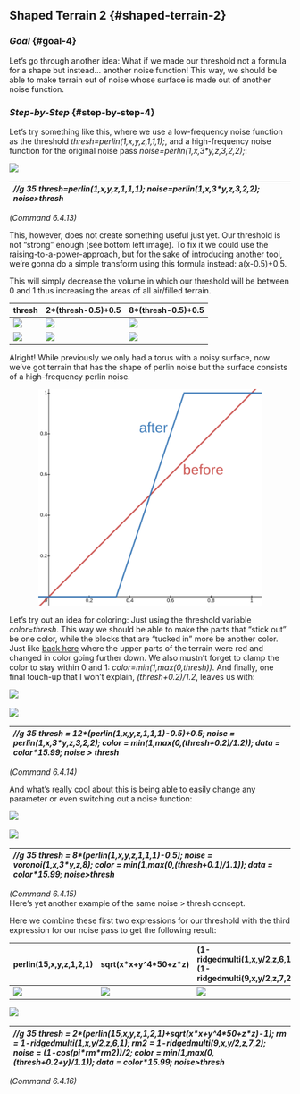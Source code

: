 ## **Shaped Terrain 2** {#shaped-terrain-2}

### *Goal* {#goal-4}

Let’s go through another idea: What if we made our threshold not a formula for a shape but instead… another noise function\! This way, we should be able to make terrain out of noise whose surface is made out of another noise function.

### *Step-by-Step* {#step-by-step-4}

Let’s try something like this, where we use a low-frequency noise function as the threshold *thresh=perlin(1,x,y,z,1,1,1);*, and a high-frequency noise function for the original noise pass *noise=perlin(1,x,3\*y,z,3,2,2);*:

![](../.gitbook/assets/applied\_examples/shaped\_terrain2/shaped2\_cube1.png)

| *//g 35  thresh=perlin(1,x,y,z,1,1,1);  noise=perlin(1,x,3\*y,z,3,2,2);  noise\>thresh* |
| :---- |

*(Command 6.4.13)*

This, however, does not create something useful just yet. Our threshold is not “strong” enough (see bottom left image). To fix it we could use the raising-to-a-power-approach, but for the sake of introducing another tool, we’re gonna do a simple transform using this formula instead: a(x-0.5)+0.5.

This will simply decrease the volume in which our threshold will be between 0 and 1 thus increasing the areas of all air/filled terrain.

| thresh | 2\*(thresh-0.5)+0.5 | 8\*(thresh-0.5)+0.5 |
| :---- | :---- | :---- |
| ![](../.gitbook/assets/applied\_examples/shaped\_terrain2/shaped2\_cube2.png) | ![](../.gitbook/assets/applied\_examples/shaped\_terrain2/shaped2\_cube3.png) | ![](../.gitbook/assets/applied\_examples/shaped\_terrain2/shaped2\_cube4.png) |
| ![](../.gitbook/assets/applied\_examples/shaped\_terrain2/shaped2\_cube5.png) | ![](../.gitbook/assets/applied\_examples/shaped\_terrain2/shaped2\_cube6.png) | ![](../.gitbook/assets/applied\_examples/shaped\_terrain2/shaped2\_cube7.png) |

Alright\! While previously we only had a torus with a noisy surface, now we’ve got terrain that has the shape of perlin noise but the surface consists of a high-frequency perlin noise.

<div align="center">
<img width="400" src="../.gitbook/assets/applied_examples/shaped_terrain2/shaped2_graph.png">
</div>

Let’s try out an idea for coloring: Just using the threshold variable *color=thresh*. This way we should be able to make the parts that “stick out” be one color, while the blocks that are “tucked in” more be another color. Just like [back here](shaped_terrain.md#understanding) where the upper parts of the terrain were red and changed in color going further down. We also mustn’t forget to clamp the color to stay within 0 and 1: *color=min(1,max(0,thresh))*. And finally, one final touch-up that I won’t explain, *(thresh+0.2)/1.2*, leaves us with:

![](../.gitbook/assets/applied\_examples/shaped\_terrain2/shaped2\_glowing1.png)

![](../.gitbook/assets/applied\_examples/shaped\_terrain2/shaped2\_cave1.png)

| *//g 35  thresh \= 12\*(perlin(1,x,y,z,1,1,1)-0.5)+0.5;  noise \= perlin(1,x,3\*y,z,3,2,2);  color \= min(1,max(0,(thresh+0.2)/1.2));  data \= color\*15.99;  noise \> thresh* |
| :---- |

*(Command 6.4.14)*

And what’s really cool about this is being able to easily change any parameter or even switching out a noise function:  

![](../.gitbook/assets/applied\_examples/shaped\_terrain2/shaped2\_glowing2.png)

![](../.gitbook/assets/applied\_examples/shaped\_terrain2/shaped2\_cave2.png)

| *//g 35  thresh \= 8\*(perlin(1,x,y,z,1,1,1)-0.5);  noise \= voronoi(1,x,3\*y,z,8);  color \= min(1,max(0,(thresh+0.1)/1.1));  data \= color\*15.99; noise\>thresh* |
| :---- |

*(Command 6.4.15)*  
Here’s yet another example of the same noise \> thresh concept.

Here we combine these first two expressions for our threshold with the third expression for our noise pass to get the following result:

| perlin(15,x,y,z,1,2,1) | sqrt(x\*x+y^4\*50+z\*z) | (1-ridgedmulti(1,x,y/2,z,6,1))\* (1-ridgedmulti(9,x,y/2,z,7,2))  |
| :---- | :---- | :---- |
| ![](../.gitbook/assets/applied\_examples/shaped\_terrain2/shaped2\_expression1.png) | ![](../.gitbook/assets/applied\_examples/shaped\_terrain2/shaped2\_expression2.png) | ![](../.gitbook/assets/applied\_examples/shaped\_terrain2/shaped2\_expression3.png) |

![](../.gitbook/assets/applied\_examples/shaped\_terrain2/shaped2\_terrain.png)

| *//g 35  thresh \= 2\*(perlin(15,x,y,z,1,2,1)+sqrt(x\*x+y^4\*50+z\*z)-1);  rm \= 1-ridgedmulti(1,x,y/2,z,6,1);  rm2 \= 1-ridgedmulti(9,x,y/2,z,7,2);  noise \= (1-cos(pi\*rm\*rm2))/2;  color \= min(1,max(0,(thresh+0.2+y)/1.1));  data \= color\*15.99; noise\>thresh* |
| :---- |

*(Command 6.4.16)*